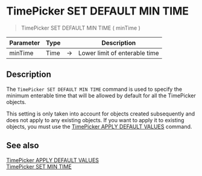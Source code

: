# TimePicker SET DEFAULT MIN TIME

> TimePicker SET DEFAULT MIN TIME ( minTime )

| Parameter | Type |     | Description |
| --- | --- | --- | --- |
| minTime | Time | → | Lower limit of enterable time |

## Description

The `TimePicker SET DEFAULT MIN TIME` command is used to specify the minimum enterable time that will be allowed by default for all the TimePicker objects.

This setting is only taken into account for objects created subsequently and does not apply to any existing objects. If you want to apply it to existing objects, you must use the [TimePicker APPLY DEFAULT VALUES](TimePicker%20APPLY%20DEFAULT%20VALUES.pt.md) command.

## See also

[TimePicker APPLY DEFAULT VALUES](TimePicker%20APPLY%20DEFAULT%20VALUES.pt.md)  
[TimePicker SET MIN TIME](TimePicker%20SET%20MIN%20TIME.pt.md)
